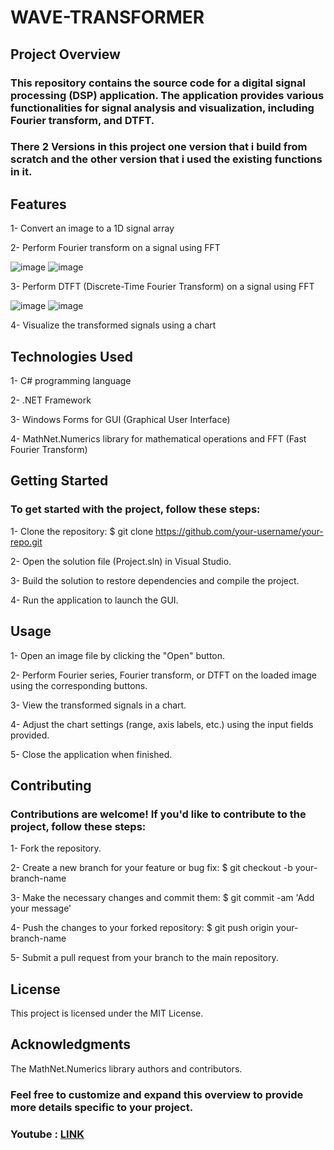 # WAVE-TRANSFORMER
## Project Overview
### This repository contains the source code for a digital signal processing (DSP) application. The application provides various functionalities for signal analysis and visualization, including Fourier transform, and DTFT.

### There 2 Versions in this project one version that i build from scratch and the other version that i used the existing functions in it.





## Features
1- Convert an image to a 1D signal array

2- Perform Fourier transform on a signal using FFT

![image](https://github.com/SalahEldinFikri/WAVE-TRANSFORMER/assets/71356170/520cbf23-acba-47e6-aa4a-3cbbf7fbfd98)
![image](https://github.com/SalahEldinFikri/WAVE-TRANSFORMER/assets/71356170/a9d6eadb-a99e-4aa1-a57d-1b878b5589e5)


3- Perform DTFT (Discrete-Time Fourier Transform) on a signal using FFT

![image](https://github.com/SalahEldinFikri/WAVE-TRANSFORMER/assets/71356170/2ae15759-7acc-48c8-8aaf-a4941f043166)
![image](https://github.com/SalahEldinFikri/WAVE-TRANSFORMER/assets/71356170/869129d3-6d07-477c-b38c-112ba75825d5)

4- Visualize the transformed signals using a chart


## Technologies Used
1- C# programming language

2- .NET Framework

3- Windows Forms for GUI (Graphical User Interface)

4- MathNet.Numerics library for mathematical operations and FFT (Fast Fourier Transform)


## Getting Started
### To get started with the project, follow these steps:

1- Clone the repository: $ git clone https://github.com/your-username/your-repo.git

2- Open the solution file (Project.sln) in Visual Studio.

3- Build the solution to restore dependencies and compile the project.

4- Run the application to launch the GUI.


## Usage
1- Open an image file by clicking the "Open" button.

2- Perform Fourier series, Fourier transform, or DTFT on the loaded image using the corresponding buttons.

3- View the transformed signals in a chart.

4- Adjust the chart settings (range, axis labels, etc.) using the input fields provided.

5- Close the application when finished.


## Contributing
### Contributions are welcome! If you'd like to contribute to the project, follow these steps:
1- Fork the repository.

2- Create a new branch for your feature or bug fix: $ git checkout -b your-branch-name

3- Make the necessary changes and commit them: $ git commit -am 'Add your message'

4- Push the changes to your forked repository: $ git push origin your-branch-name

5- Submit a pull request from your branch to the main repository.



## License
This project is licensed under the MIT License.

## Acknowledgments
The MathNet.Numerics library authors and contributors.

### Feel free to customize and expand this overview to provide more details specific to your project.
### Youtube : [LINK](https://youtu.be/vjERDMwZRJo)
